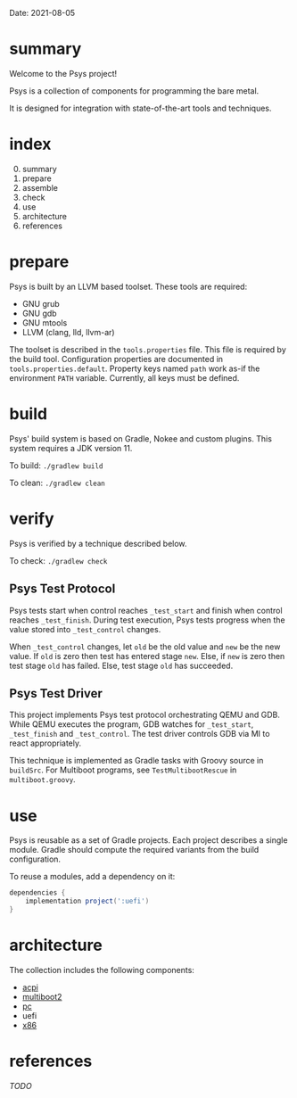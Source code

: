 Date: 2021-08-05

# summary

Welcome to the Psys project!

Psys is a collection of components for programming the bare metal.

It is designed for integration with state-of-the-art tools and techniques.

# index

0. summary
1. prepare
2. assemble
3. check
4. use
5. architecture
6. references

# prepare

Psys is built by an LLVM based toolset.
These tools are required:

- GNU grub
- GNU gdb
- GNU mtools
- LLVM (clang, lld, llvm-ar)

The toolset is described in the `tools.properties` file.
This file is required by the build tool.
Configuration properties are documented in `tools.properties.default`.
Property keys named `path` work as-if the environment `PATH` variable.
Currently, all keys must be defined.

# build

Psys' build system is based on Gradle, Nokee and custom plugins.
This system requires a JDK version 11.

To build: `./gradlew build`

To clean: `./gradlew clean`

# verify

Psys is verified by a technique described below.

To check: `./gradlew check`

## Psys Test Protocol

Psys tests start when control reaches `_test_start` and finish when control reaches `_test_finish`.
During test execution, Psys tests progress when the value stored into `_test_control` changes.

When `_test_control` changes, let `old` be the old value and `new` be the new value.
If `old` is zero then test has entered stage `new`.
Else, if `new` is zero then test stage `old` has failed.
Else, test stage `old` has succeeded.

## Psys Test Driver

This project implements Psys test protocol orchestrating QEMU and GDB.
While QEMU executes the program, GDB watches for `_test_start`, `_test_finish` and `_test_control`.
The test driver controls GDB via MI to react appropriately.

This technique is implemented as Gradle tasks with Groovy source in `buildSrc`.
For Multiboot programs, see `TestMultibootRescue` in `multiboot.groovy`.

# use

Psys is reusable as a set of Gradle projects.
Each project describes a single module.
Gradle should compute the required variants from the build configuration.

To reuse a modules, add a dependency on it:

```gradle
dependencies {
    implementation project(':uefi')
}
```

# architecture

The collection includes the following components:

* [acpi](acpi/README.md)
* [multiboot2](multiboot2/README.md)
* [pc](pc/README.md)
* uefi
* [x86](x86/README.md)

# references

_TODO_
